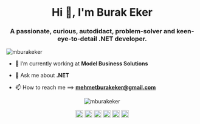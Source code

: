 <h1 align="center">Hi 👋, I'm Burak Eker</h1>
<h3 align="center">A passionate, curious, autodidact, problem-solver and keen-eye-to-detail .NET developer.</h3>
<p align="left"> <img src="https://komarev.com/ghpvc/?username=mburakeker" alt="mburakeker" /> </p>

- 🔭 I’m currently working at **Model Business Solutions**

- 💬 Ask me about **.NET**

- 📫 How to reach me ==> **mehmetburakeker@gmail.com**

<p align="center"> <img src="https://github-readme-stats.vercel.app/api?username=mburakeker&show_icons=true" alt="mburakeker" /> </p>

<p align="center">
<a href="https://codepen.io/cuongjorkee" target="blank"><img align="center" src="https://cdn.jsdelivr.net/npm/simple-icons@3.0.1/icons/codepen.svg" alt="cuongjorkee" height="20" width="20" /></a>
<a href="https://dev.to/cuongdev98" target="blank"><img align="center" src="https://cdn.jsdelivr.net/npm/simple-icons@3.0.1/icons/dev-dot-to.svg" alt="cuongdev98" height="20" width="20" /></a>
<a href="https://twitter.com/cuongstf" target="blank"><img align="center" src="https://cdn.jsdelivr.net/npm/simple-icons@3.0.1/icons/twitter.svg" alt="cuongstf" height="20" width="20" /></a>
<a href="https://linkedin.com/in/mburakeker/" target="blank"><img align="center" src="https://cdn.jsdelivr.net/npm/simple-icons@3.0.1/icons/linkedin.svg" alt="/in/mburakeker/" height="20" width="20" /></a>
<a href="https://stackoverflow.com/users/5523378/burak-eker" target="blank"><img align="center" src="https://cdn.jsdelivr.net/npm/simple-icons@3.0.1/icons/stackoverflow.svg" alt="/users/5523378/burak-eker" height="20" width="20" /></a>
<a href="https://www.npmjs.com/~mburakeker" target="blank"><img align="center" src="https://cdn.jsdelivr.net/npm/simple-icons@3.0.1/icons/npm.svg" alt="mburakeker" height="20" width="20" /></a>
</p>
